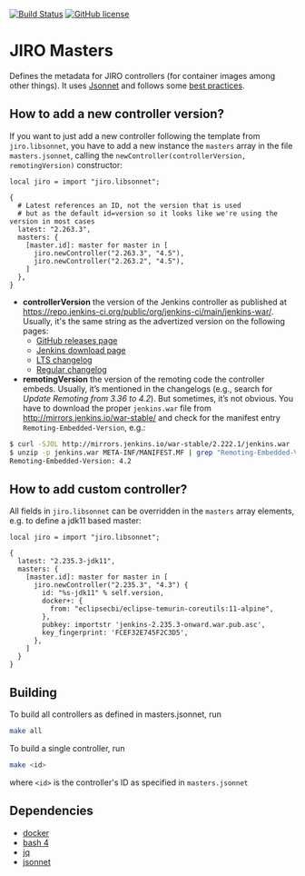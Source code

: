 [![Build Status](https://ci.eclipse.org/cbi/buildStatus/icon?job=jiro-masters%2Fmaster)](https://ci.eclipse.org/cbi/job/jiro-masters/job/master/)
[![GitHub license](https://img.shields.io/github/license/eclipse-cbi/jiro-masters.svg)](https://github.com/eclipse-cbi/jiro-masters/blob/master/LICENSE)

# JIRO Masters

Defines the metadata for JIRO controllers (for container images among other things). It uses [Jsonnet](https://jsonnet.org) and follows some [best practices](https://github.com/databricks/jsonnet-style-guide).

## How to add a new controller version?

If you want to just add a new controller following the template from `jiro.libsonnet`, you have to add a new instance the `masters` array in the file `masters.jsonnet`, calling the `newController(controllerVersion, remotingVersion)` constructor:

```jsonnet
local jiro = import "jiro.libsonnet";

{
  # Latest references an ID, not the version that is used
  # but as the default id=version so it looks like we're using the version in most cases
  latest: "2.263.3",
  masters: {
    [master.id]: master for master in [
      jiro.newController("2.263.3", "4.5"),
      jiro.newController("2.263.2", "4.5"),
    ]
  },
}
```

* **controllerVersion** the version of the Jenkins controller as published at https://repo.jenkins-ci.org/public/org/jenkins-ci/main/jenkins-war/. Usually, it's the same string as the advertized version on the following pages:
  * [GitHub releases page](https://github.com/jenkinsci/jenkins/releases)
  * [Jenkins download page](https://www.jenkins.io/download/)
  * [LTS changelog](https://www.jenkins.io/changelog-stable/)
  * [Regular changelog](https://www.jenkins.io/changelog/)
* **remotingVersion** the version of the remoting code the controller embeds. Usually, it’s mentioned in the changelogs (e.g., search for *Update Remoting from 3.36 to 4.2*). But sometimes, it’s not obvious. You have to download the proper `jenkins.war` file from http://mirrors.jenkins.io/war-stable/ and check for the manifest entry `Remoting-Embedded-Version`, e.g.:

```bash
$ curl -SJOL http://mirrors.jenkins.io/war-stable/2.222.1/jenkins.war
$ unzip -p jenkins.war META-INF/MANIFEST.MF | grep "Remoting-Embedded-Version"
Remoting-Embedded-Version: 4.2
```


## How to add custom controller?

All fields in `jiro.libsonnet` can be overridden in the `masters` array elements, e.g. to define a jdk11 based master:

```jsonnet
local jiro = import "jiro.libsonnet";

{
  latest: "2.235.3-jdk11",
  masters: {
    [master.id]: master for master in [
      jiro.newController("2.235.3", "4.3") {
        id: "%s-jdk11" % self.version,
        docker+: {
          from: "eclipsecbi/eclipse-temurin-coreutils:11-alpine",
        },
        pubkey: importstr 'jenkins-2.235.3-onward.war.pub.asc',
        key_fingerprint: 'FCEF32E745F2C3D5',
      },
    ]
  }
}
```

## Building

To build all controllers as defined in masters.jsonnet, run

```bash
make all
```

To build a single controller, run

```bash
make <id>
```

where `<id>` is the controller's ID as specified in `masters.jsonnet`

## Dependencies

* [docker](https://www.docker.com)
* [bash 4](https://www.gnu.org/software/bash/)
* [jq](https://stedolan.github.io/jq/)
* [jsonnet](https://jsonnet.org)